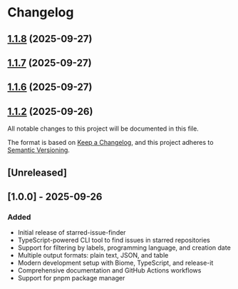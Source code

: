 # Changelog

## [1.1.8](https://github.com/cadunass/starred-issue-finder/compare/v1.1.4...v1.1.8) (2025-09-27)

## [1.1.7](https://github.com/cadunass/starred-issue-finder/compare/v1.1.4...v1.1.7) (2025-09-27)

## [1.1.6](https://github.com/cadunass/starred-issue-finder/compare/v1.1.4...v1.1.6) (2025-09-27)

## [1.1.2](https://github.com/cadunass/starred-issue-finder/compare/v1.1.1...v1.1.2) (2025-09-26)

All notable changes to this project will be documented in this file.

The format is based on [Keep a Changelog](https://keepachangelog.com/en/1.0.0/),
and this project adheres to [Semantic Versioning](https://semver.org/spec/v2.0.0.html).

## [Unreleased]

## [1.0.0] - 2025-09-26

### Added
- Initial release of starred-issue-finder
- TypeScript-powered CLI tool to find issues in starred repositories
- Support for filtering by labels, programming language, and creation date
- Multiple output formats: plain text, JSON, and table
- Modern development setup with Biome, TypeScript, and release-it
- Comprehensive documentation and GitHub Actions workflows
- Support for pnpm package manager
